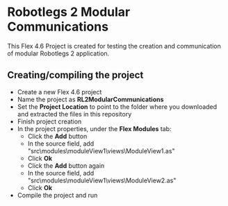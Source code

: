 # Robotlegs 2 Modular Communications

This Flex 4.6 Project is created for testing the creation and communication of modular Robotlegs 2 application.

## Creating/compiling the project

+ Create a new Flex 4.6 project
+ Name the project as **RL2ModularCommunications**
+ Set the **Project Location** to point to the folder where you downloaded and extracted the files in this repository
+ Finish project creation
+ In the project properties, under the **Flex Modules** tab:
	+ Click the **Add** button
	+ In the source field, add "src\modules\moduleView1\views\ModuleView1.as"
	+ Click **Ok**
	+ Click the **Add** button again
	+ In the source field, add "src\modules\moduleView1\views\ModuleView2.as"
	+ Click **Ok**
+ Compile the project and run